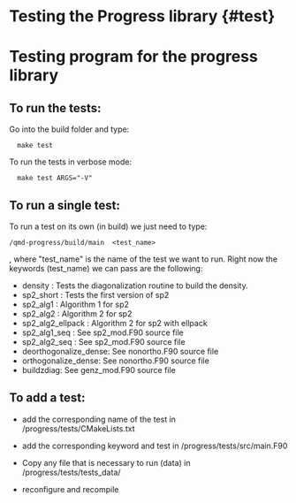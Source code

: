 # Testing the Progress library {#test}

Testing program for the progress library 
========================================

## To run the tests: ##

Go into the build folder and type:

      make test

To run the tests in verbose mode: 

      make test ARGS="-V"

## To run a single test: ##

To run a test on its own (in build) we just need to type: 

    /qmd-progress/build/main  <test_name> 

, where "test_name" is the name of the test we want to run. 
Right now the keywords (test_name) we can pass are the following:

- density : Tests the diagonalization routine to build the density.
- sp2_short : Tests the first version of sp2
- sp2_alg1 :  Algorithm 1 for sp2
- sp2_alg2 :  Algorithm 2 for sp2
- sp2_alg2_ellpack : Algorithm 2 for sp2 with ellpack
- sp2_alg1_seq : See sp2_mod.F90 source file 
- sp2_alg2_seq : See sp2_mod.F90 source file
- deorthogonalize_dense: See nonortho.F90 source file
- orthogonalize_dense: See nonortho.F90 source file
- buildzdiag: See genz_mod.F90 source file

## To add a test: ##

- add the corresponding name of the test in /progress/tests/CMakeLists.txt

- add the corresponding keyword and test in /progress/tests/src/main.F90

- Copy any file that is necessary to run (data) in /progress/tests/tests_data/

- reconfigure and recompile

